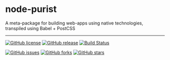 # node-purist
A meta-package for building web-apps using native technologies, transpiled using Babel + PostCSS
- - -
[![GitHub license](https://img.shields.io/github/license/shgysk8zer0/node-purist.svg)](https://github.com/shgysk8zer0/node-purist/blob/master/LICENSE)
[![GitHub release](https://img.shields.io/github/release/shgysk8zer0/node-purist.svg)](https://github.com/shgysk8zer0/node-purist/releases)
[![Build Status](https://travis-ci.org/shgysk8zer0/node-purist.svg?branch=master)](https://travis-ci.org/shgysk8zer0/node-purist)

[![GitHub issues](https://img.shields.io/github/issues/shgysk8zer0/node-purist.svg)](https://github.com/shgysk8zer0/node-purist/issues)
[![GitHub forks](https://img.shields.io/github/forks/shgysk8zer0/node-purist.svg)](https://github.com/shgysk8zer0/node-purist/network)
[![GitHub stars](https://img.shields.io/github/stars/shgysk8zer0/node-purist.svg)](https://github.com/shgysk8zer0/node-purist/stargazers)
